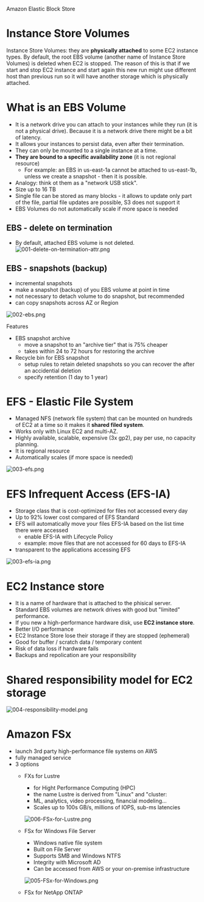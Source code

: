Amazon Elastic Block Store

# Instance Store Volumes
Instance Store Volumes: they are **physically attached** to some EC2 instance types. By default, the root EBS volume (another name of Instance Store Volumes) is deleted when EC2 is stopped. The reason of this is that if we start and stop EC2 instance and start again this new run might use different host than previous run so it will have another storage which is physically attached.

# What is an EBS Volume

* It is a network drive you can attach to your instances while they run (it is not a physical drive). Because it is a network drive there might be a bit of latency.
* It allows your instances to persist data, even after their termination.
* They can only be mounted to a single instance at a time.
* **They are bound to a specific availability zone** (it is not regional resource)
  * For example: an EBS in us-east-1a cannot be attached to us-east-1b, unless we create a snapshot - then it is possible.
* Analogy: think ot them as a "network USB stick".
* Size up to 16 TB
* Single file can be stored as many blocks - it allows to update only part of the file, partial file updates are possible, S3 does not support it
* EBS Volumes do not automatically scale if more space is needed

## EBS - delete on termination

* By default, attached EBS volume is not deleted.
![001-delete-on-termination-attr.png](./images/001-delete-on-termination-attr.png)

## EBS - snapshots (backup)

* incremental snapshots
* make a snapshot (backup) of you EBS volume at point in time
* not necessary to detach volume to do snapshot, but recommended
* can copy snapshots across AZ or Region

![002-ebs.png](./images/002-ebs.png)

Features

* EBS snapshot archive
  * move a snapshot to an "archive tier" that is 75% cheaper
  * takes within 24 to 72 hours for restoring the archive
* Recycle bin for EBS snapshot
  * setup rules to retain deleted snapshots so you can recover the after an accidential deletion
  * specify retention (1 day to 1 year)

# EFS - Elastic File System

* Managed NFS (network file system) that can be mounted on hundreds of EC2 at a time so it makes it **shared filed system**.
* Works only with Linux EC2 and multi-AZ.
* Highly available, scalable, expensive (3x gp2), pay per use, no capacity planning.
* It is regional resource
* Automatically scales (if more space is needed)

![003-efs.png](./images/003-efs.png)

# EFS Infrequent Access (EFS-IA)

* Storage class that is cost-optimized for files not accessed every day
* Up to 92% lower cost compared of EFS Standard
* EFS will automatically move your files EFS-IA based on the list time there were accessed
  * enable EFS-IA with Lifecycle Policy
  * example: move files that are not accessed for 60 days to EFS-IA
* transparent to the applications accessing EFS

![003-efs-ia.png](./images/003-efs-ia.png)

# EC2 Instance store

* It is a name of hardware that is attached to the phisical server.
* Standard EBS volumes are network drives with good but "limited" performance.
* If you new a high-performance hardware disk, use **EC2 instance store**.
* Better I/O performance
* EC2 Instance Store lose their storage if they are stopped (ephemeral)
* Good for buffer / scratch data / temporary content
* Risk of data loss if hardware fails
* Backups and repolication are your responsibility

# Shared responsibility model for EC2 storage

![004-responsibility-model.png](./images/004-responsibility-model.png)

# Amazon FSx

* launch 3rd party high-performance file systems on AWS
* fully managed service
* 3 options
  * FXs for Lustre
    * for Hight Performance Computing (HPC)
    * the name Lustre is derived from "Linux" and "cluster:
    * ML, analytics, video processing, financial modeling...
    * Scales up to 100s GB/s, millions of IOPS, sub-ms latencies

    ![006-FSx-for-Lustre.png](./images/006-FSx-for-Lustre.png)
    
  * FSx for Windows File Server
    * Windows native file system
    * Built on File Server
    * Supports SMB and Windows NTFS
    * Integrity with Microsoft AD
    * Can be accessed from AWS or your on-premise infrastructure

    ![005-FSx-for-Windows.png](./images/005-FSx-for-Windows.png)

  * FSx for NetApp ONTAP
